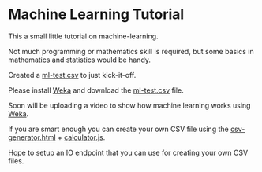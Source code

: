 # Machine Learning Tutorial

This a small little tutorial on machine-learning.

Not much programming or mathematics skill is required, but some basics in mathematics and statistics would be handy.

Created a [ml-test.csv](https://github.com/Sukii/Coronavirus-data/blob/master/data/ml-test.csv) to just kick-it-off.

Please install [Weka](https://waikato.github.io/weka-wiki/downloading_weka/#windows_1) and download the [ml-test.csv](https://github.com/Sukii/Coronavirus-data/blob/master/data/ml-test.csv) file.

Soon will be uploading a video to show how machine learning works using [Weka](https://waikato.github.io/weka-wiki/downloading_weka/#windows_1).

If you are smart enough you can create your own CSV file using the [csv-generator.html](https://github.com/Sukii/Coronavirus-data/blob/master/src/csv-generator.html) + [calculator.js](https://github.com/Sukii/Coronavirus-data/blob/master/src/calculator.js).

Hope to setup an IO endpoint that you can use for creating your own CSV files. 
